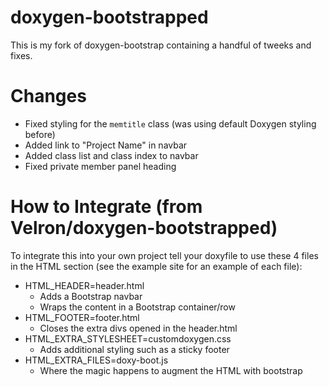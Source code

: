 doxygen-bootstrapped
====================

This is my fork of doxygen-bootstrap containing a handful of tweeks and fixes.

# Changes
* Fixed styling for the `memtitle` class (was using default Doxygen styling before)
* Added link to "Project Name" in navbar
* Added class list and class index to navbar
* Fixed private member panel heading

# How to Integrate (from Velron/doxygen-bootstrapped)

To integrate this into your own project tell your doxyfile to use these 4 files in the HTML section (see the example site for an example of each file):

* HTML_HEADER=header.html
    * Adds a Bootstrap navbar
    * Wraps the content in a Bootstrap container/row
* HTML_FOOTER=footer.html
    * Closes the extra divs opened in the header.html
* HTML\_EXTRA_STYLESHEET=customdoxygen.css
    * Adds additional styling such as a sticky footer   
* HTML\_EXTRA_FILES=doxy-boot.js
    * Where the magic happens to augment the HTML with bootstrap
